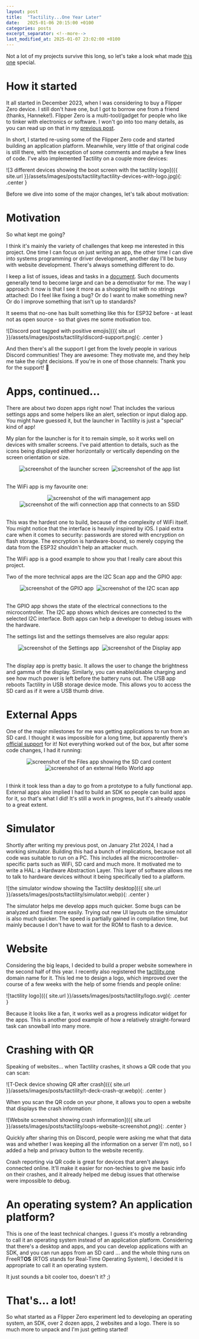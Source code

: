 ```yaml
---
layout: post
title:  "Tactility...One Year Later"
date:   2025-01-06 20:15:00 +0100
categories: posts
excerpt_separator: <!--more-->
last_modified_at: 2025-01-07 23:02:00 +0100
---
```


Not a lot of my projects survive this long, so let's take a look what made [this one](https://tactility.one) special.

<!--more-->

# How it started

It all started in December 2023, when I was considering to buy a Flipper Zero device. 
I still don't have one, but I got to borrow one from a friend (thanks, Hanneke!).
Flipper Zero is a multi-tool/gadget for people who like to tinker with electronics or software.
I won't go into too many details, as you can read up on that in my [previous post]({{page.previous.url}}).

In short, I started re-using some of the Flipper Zero code and started building an application platform.
Meanwhile, very little of that original code is still there, with the exception of some comments and maybe a few lines of code.
I've also implemented Tactility on a couple more devices:

![3 different devices showing the boot screen with the tactility logo]({{ site.url }}/assets/images/posts/tactility/tactility-devices-with-logo.jpg){: .center }

Before we dive into some of the major changes, let's talk about motivation:

# Motivation

So what kept me going?

I think it's mainly the variety of challenges that keep me interested in this project.
One time I can focus on just writing an app, the other time I can dive into systems programming or driver development,
another day I'll be busy with website development. There's always something different to do.

I keep a list of issues, ideas and tasks in a [document](https://github.com/ByteWelder/Tactility/blob/main/Documentation/ideas.md).
Such documents generally tend to become large and can be a demotivator for me.
The way I approach it now is that I see it more as a shopping list with no strings attached:
Do I feel like fixing a bug? Or do I want to make something new? Or do I improve something that isn't up to standards?

It seems that no-one has built something like this for ESP32 before - at least not as open source - so that gives me some motivation too. 

![Discord post tagged with positive emojis]({{ site.url }}/assets/images/posts/tactility/discord-support.png){: .center }

And then there's all the support I get from the lovely people in various Discord communities! They are awesome:
They motivate me, and they help me take the right decisions. If you're in one of those channels: Thank you for the support! 💙

# Apps, continued...

There are about two dozen apps right now! That includes the various settings apps and some helpers like an alert, selection or input dialog app.
You might have guessed it, but the launcher in Tactility is just a "special" kind of app!

My plan for the launcher is for it to remain simple, so it works well on devices with smaller screens.
I've paid attention to details, such as the icons being displayed either horizontally or vertically depending on the screen orientation or size.

<center>
<img src="{{ site.url }}/assets/images/posts/tactility/screenshot-Launcher.png" alt="screenshot of the launcher screen" />&nbsp;
<img src="{{ site.url }}/assets/images/posts/tactility/screenshot-AppList.png" alt="screenshot of the app list" />
</center>
<br/>

The WiFi app is my favourite one:

<center>
<img src="{{ site.url }}/assets/images/posts/tactility/screenshot-WifiManage.png" alt="screenshot of the wifi management app" />&nbsp;
<img src="{{ site.url }}/assets/images/posts/tactility/screenshot-WifiConnect.png" alt="screenshot of the wifi connection app that connects to an SSID" />
</center>
<br/>

This was the hardest one to build, because of the complexity of WiFi itself.
You might notice that the interface is heavily inspired by iOS.
I paid extra care when it comes to security: passwords are stored with encryption on flash storage.
The encryption is hardware-bound, so merely copying the data from the ESP32 shouldn't help an attacker much.

The WiFi app is a good example to show you that I really care about this project.

Two of the more technical apps are the I2C Scan app and the GPIO app:

<center>
<img src="{{ site.url }}/assets/images/posts/tactility/screenshot-Gpio.png" alt="screenshot of the GPIO app" />&nbsp;
<img src="{{ site.url }}/assets/images/posts/tactility/screenshot-I2cScan.png" alt="screenshot of the I2C scan app" />
</center>
<br/>

The GPIO app shows the state of the electrical connections to the microcontroller.
The I2C app shows which devices are connected to the selected I2C interface.
Both apps can help a developer to debug issues with the hardware.

The settings list and the settings themselves are also regular apps:

<center>
<img src="{{ site.url }}/assets/images/posts/tactility/screenshot-Settings.png" alt="screenshot of the Settings app" />&nbsp;
<img src="{{ site.url }}/assets/images/posts/tactility/screenshot-Display.png" alt="screenshot of the Display app" />
</center>
<br/>

The display app is pretty basic. It allows the user to change the brightness and gamma of the display.
Similarly, you can enable/disable charging and see how much power is left before the battery runs out.
The USB app reboots Tactility in USB storage device mode. This allows you to access the SD card as if it were
a USB thumb drive.

# External Apps

One of the major milestones for me was getting applications to run from an SD card.
I thought it was impossible for a long time, but apparently there's [official support](https://components.espressif.com/components/espressif/elf_loader) for it!
Not everything worked out of the box, but after some code changes, I had it running:
 
<center>
<img src="{{ site.url }}/assets/images/posts/tactility/screenshot-Files.png" alt="screenshot of the Files app showing the SD card content" />&nbsp;
<img src="{{ site.url }}/assets/images/posts/tactility/screenshot-ExternalApp.png" alt="screenshot of an external Hello World app" />
</center>
<br/>

I think it took less than a day to go from a prototype to a fully functional app.
External apps also implied I had to build an SDK so people can build apps for it, so that's what I did!
It's still a work in progress, but it's already usable to a great extent.

# Simulator

Shortly after writing my previous post, on January 21st 2024, I had a working simulator.
Building this had a bunch of implications, because not all code was suitable to run on a PC.
This includes all the microcontroller-specific parts such as WiFi, SD card and much more. 
It motivated me to write a HAL: a Hardware Abstraction Layer. This layer of software allows me to talk to
hardware devices without it being specifically tied to a platform.

![the simulator window showing the Tactility desktop]({{ site.url }}/assets/images/posts/tactility/simulator.webp){: .center }

The simulator helps me develop apps much quicker.
Some bugs can be analyzed and fixed more easily. Trying out new UI layouts on the simulator is also much quicker.
The speed is partially gained in compilation time, but mainly because I don't have to wait for the ROM to flash to a device.

# Website

Considering the big leaps, I decided to build a proper website somewhere in the second half of this year.
I recently also registered the [tactility.one](https://tactility.one) domain name for it.
This led me to design a logo, which improved over the course of a few weeks with the help of some friends and people online:

![tactility logo]({{ site.url }}/assets/images/posts/tactility/logo.svg){: .center }

Because it looks like a fan, it works well as a progress indicator widget for the apps.
This is another good example of how a relatively straight-forward task can snowball into many more.

# Crashing with QR

Speaking of websites... when Tactility crashes, it shows a QR code that you can scan:

![T-Deck device showing QR after crash]({{ site.url }}/assets/images/posts/tactility/t-deck-crash-qr.webp){: .center }

When you scan the QR code on your phone, it allows you to open a website that displays the crash information:

![Website screenshot showing crash information]({{ site.url }}/assets/images/posts/tactility/oops-website-screenshot.png){: .center }

Quickly after sharing this on Discord, people were asking me what that data was
and whether I was keeping all the information on a server (I'm not), so I added a help and privacy button to the website recently.

Crash reporting via QR code is great for devices that aren't always connected online.
It'll make it easier for non-techies to give me basic info on their crashes,
and it already helped me debug issues that otherwise were impossible to debug.

# An operating system? An application platform?

This is one of the least technical changes. I guess it's mostly a rebranding to call it an operating system instead of an application platform.
Considering that there's a desktop and apps, and you can develop applications with an SDK, and you can run apps from an SD card ... 
and the whole thing runs on FreeRT**OS** (RTOS stands for Real-Time Operating System), I decided it is appropriate to call it an operating system. 

It just sounds a bit cooler too, doesn't it? ;)

# That's... a lot!

So what started as a Flipper Zero experiment led to developing an operating system, an SDK, over 2 dozen apps, 2 websites and a logo.
There is so much more to unpack and I'm just getting started!

